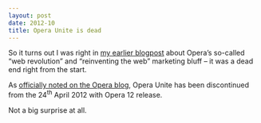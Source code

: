 ```yaml
---
layout: post
date: 2012-10
title: Opera Unite is dead
---
```


So it turns out I was right in <a href="http://sharovatov.wordpress.com/2009/06/16/opera-revolution-fail/">my earlier blogpost</a> about Opera’s so-called “web revolution” and “reinventing the web” marketing bluff – it was a dead end right from the start.

As <a href="http://my.opera.com/addons/blog/2012/04/24/sunsetting-unite-and-widgets">officially noted on the Opera blog</a>, Opera Unite has been discontinued from the 24<sup>th</sup> April 2012 with Opera 12 release.

Not a big surprise at all.

